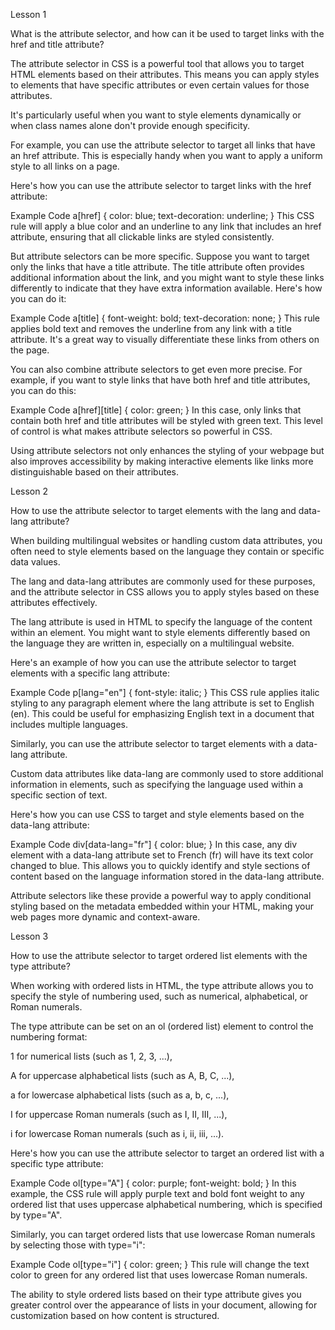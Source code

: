 <!-- @format -->

Lesson 1

What is the attribute selector, and how can it be used to target links with the href and title attribute?

The attribute selector in CSS is a powerful tool that allows you to target HTML elements based on their attributes. This means you can apply styles to elements that have specific attributes or even certain values for those attributes.

It's particularly useful when you want to style elements dynamically or when class names alone don't provide enough specificity.

For example, you can use the attribute selector to target all links that have an href attribute. This is especially handy when you want to apply a uniform style to all links on a page.

Here's how you can use the attribute selector to target links with the href attribute:

Example Code
a[href] {
color: blue;
text-decoration: underline;
}
This CSS rule will apply a blue color and an underline to any link that includes an href attribute, ensuring that all clickable links are styled consistently.

But attribute selectors can be more specific. Suppose you want to target only the links that have a title attribute. The title attribute often provides additional information about the link, and you might want to style these links differently to indicate that they have extra information available. Here's how you can do it:

Example Code
a[title] {
font-weight: bold;
text-decoration: none;
}
This rule applies bold text and removes the underline from any link with a title attribute. It's a great way to visually differentiate these links from others on the page.

You can also combine attribute selectors to get even more precise. For example, if you want to style links that have both href and title attributes, you can do this:

Example Code
a[href][title] {
color: green;
}
In this case, only links that contain both href and title attributes will be styled with green text. This level of control is what makes attribute selectors so powerful in CSS.

Using attribute selectors not only enhances the styling of your webpage but also improves accessibility by making interactive elements like links more distinguishable based on their attributes.

Lesson 2

How to use the attribute selector to target elements with the lang and data-lang attribute?

When building multilingual websites or handling custom data attributes, you often need to style elements based on the language they contain or specific data values.

The lang and data-lang attributes are commonly used for these purposes, and the attribute selector in CSS allows you to apply styles based on these attributes effectively.

The lang attribute is used in HTML to specify the language of the content within an element. You might want to style elements differently based on the language they are written in, especially on a multilingual website.

Here's an example of how you can use the attribute selector to target elements with a specific lang attribute:

Example Code
p[lang="en"] {
font-style: italic;
}
This CSS rule applies italic styling to any paragraph element where the lang attribute is set to English (en). This could be useful for emphasizing English text in a document that includes multiple languages.

Similarly, you can use the attribute selector to target elements with a data-lang attribute.

Custom data attributes like data-lang are commonly used to store additional information in elements, such as specifying the language used within a specific section of text.

Here's how you can use CSS to target and style elements based on the data-lang attribute:

Example Code
div[data-lang="fr"] {
color: blue;
}
In this case, any div element with a data-lang attribute set to French (fr) will have its text color changed to blue. This allows you to quickly identify and style sections of content based on the language information stored in the data-lang attribute.

Attribute selectors like these provide a powerful way to apply conditional styling based on the metadata embedded within your HTML, making your web pages more dynamic and context-aware.

Lesson 3

How to use the attribute selector to target ordered list elements with the type attribute?

When working with ordered lists in HTML, the type attribute allows you to specify the style of numbering used, such as numerical, alphabetical, or Roman numerals.

The type attribute can be set on an ol (ordered list) element to control the numbering format:

1 for numerical lists (such as 1, 2, 3, ...),

A for uppercase alphabetical lists (such as A, B, C, ...),

a for lowercase alphabetical lists (such as a, b, c, ...),

I for uppercase Roman numerals (such as I, II, III, ...),

i for lowercase Roman numerals (such as i, ii, iii, ...).

Here's how you can use the attribute selector to target an ordered list with a specific type attribute:

Example Code
ol[type="A"] {
color: purple;
font-weight: bold;
}
In this example, the CSS rule will apply purple text and bold font weight to any ordered list that uses uppercase alphabetical numbering, which is specified by type="A".

Similarly, you can target ordered lists that use lowercase Roman numerals by selecting those with type="i":

Example Code
ol[type="i"] {
color: green;
}
This rule will change the text color to green for any ordered list that uses lowercase Roman numerals.

The ability to style ordered lists based on their type attribute gives you greater control over the appearance of lists in your document, allowing for customization based on how content is structured.
